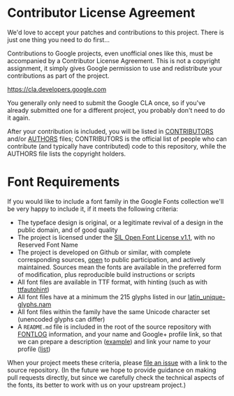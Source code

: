 # Contributor License Agreement

We'd love to accept your patches and contributions to this project. There is just one thing you need to do first...

Contributions to Google projects, even unofficial ones like this, must be accompanied by a Contributor License Agreement. 
This is not a copyright assignment, it simply gives Google permission to use and redistribute your contributions as part of the project.

https://cla.developers.google.com

You generally only need to submit the Google CLA once, so if you've already submitted one for a different project, you probably don't need to do it again.

After your contribution is included, you will be listed in [CONTRIBUTORS](CONTRIBUTORS) and/or [AUTHORS](AUTHORS) files; 
CONTRIBUTORS is the official list of people who can contribute (and typically have contributed) code to this repository, while the AUTHORS file lists the copyright holders.

# Font Requirements

If you would like to include a font family in the Google Fonts collection we'll be very happy to include it, if it meets the following criteria:

* The typeface design is original, or a legitimate revival of a design in the public domain, and of good quality
* The project is licensed under the [SIL Open Font License v1.1](scripts.sil.org/OFL), with no Reserved Font Name
* The project is developed on Github or similar, with complete corresponding sources, [open](http://producingoss.com) to public participation, and actively maintained. Sources mean the fonts are available in the preferred form of modification, plus reproducible build instructions or scripts
* All font files are available in TTF format, with hinting (such as with [ttfautohint](http://www.freetype.org/ttfautohint/))
* All font files have at a minimum the 215 glyphs listed in our [latin_unique-glyphs.nam](https://github.com/google/fonts/blob/master/tools/encodings/latin_unique-glyphs.nam)
* All font files within the family have the same Unicode character set (unencoded glyphs can differ)
* A `README.md` file is included in the root of the source repository with [FONTLOG](http://scripts.sil.org/cms/scripts/page.php?site_id=nrsi&id=ofl-faq_web#43cecb44) information, and your name and Google+ profile link, so that we can prepare a description ([example](https://github.com/google/fonts/blob/master/ofl/poppins/DESCRIPTION.en_us.html)) and link your name to your profile ([list](https://github.com/google/fonts/blob/master/designers/profiles.csv))

When your project meets these criteria, please [file an issue](https://github.com/google/fonts/issues) with a link to the source repository.
(In the future we hope to provide guidance on making pull requests directly, but since we carefully check the technical aspects of the fonts, its better to work with us on your upstream project.)
